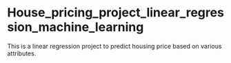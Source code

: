 # House_pricing_project_linear_regression_machine_learning
This is a linear regression project to predict housing price based on various attributes.
